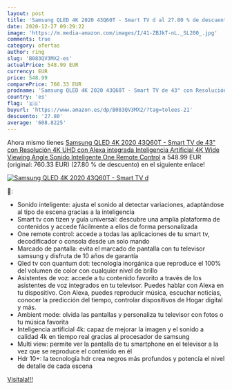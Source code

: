 ```yaml
---
layout: post
title: 'Samsung QLED 4K 2020 43Q60T - Smart TV d al 27.80 % de descuento'
date: 2020-12-27 09:29:22
image: 'https://m.media-amazon.com/images/I/41-ZBJkT-nL._SL200_.jpg'
comments: true
category: ofertas
author: ring
slug: 'B083QV3MX2-es'
actualPrice: 548.99 EUR
currency: EUR
price: 548.99
comparePrice: 760.33 EUR
prodname: 'Samsung QLED 4K 2020 43Q60T - Smart TV de 43" con Resolución 4K UHD  con Alexa integrada  Inteligencia Artificial 4K Wide Viewing Angle  Sonido Inteligente  One Remote Control'
country: 'es'
flag: '🇪🇸'
buyurl: 'https://www.amazon.es/dp/B083QV3MX2/?tag=tolees-21'
descuento: '27.80'
average: '608.8225'
---
```


Ahora mismo tienes [Samsung QLED 4K 2020 43Q60T - Smart TV de 43" con Resolución 4K UHD  con Alexa integrada  Inteligencia Artificial 4K Wide Viewing Angle  Sonido Inteligente  One Remote Control](https://www.amazon.es/dp/B083QV3MX2/?tag=tolees-21) a 548.99 EUR (original: 760.33 EUR) (27.80 %  de descuento) en el siguiente enlace!

[![Samsung QLED 4K 2020 43Q60T - Smart TV d](https://m.media-amazon.com/images/I/41-ZBJkT-nL._SL200_.jpg)](https://www.amazon.es/dp/B083QV3MX2/?tag=tolees-21)

🔎:

- Sonido inteligente: ajusta el sonido al detectar variaciones, adaptándose al tipo de escena gracias a la inteligencia
- Smart tv con tizen y guía universal: descubre una amplia plataforma de contenidos y accede fácilmente a ellos de forma personalizada
- One remote control: accede a todas las aplicaciones de tu smart tv, decodificador o consola desde un solo mando
- Marcado de pantalla: evita el marcado de pantalla con tu televisor samsung y disfruta de 10 años de garantía
- Qled tv con quantum dot: tecnología inorgánica que reproduce el 100% del volumen de color con cualquier nivel de brillo
- Asistentes de voz: accede a tu contenido favorito a través de los asistentes de voz integrados en tu televisor. Puedes hablar con Alexa en tu dispositivo. Con Alexa, puedes reproducir música, escuchar noticias, conocer la predicción del tiempo, controlar dispositivos de Hogar digital y más.
- Ambient mode: olvida las pantallas y personaliza tu televisor con fotos o tu música favorita
- Inteligencia artificial 4k: capaz de mejorar la imagen y el sonido a calidad 4k en tiempo real gracias al procesador de samsung
- Multi view: permite ver la pantalla de tu smartphone en el televisor a la vez que se reproduce el contenido en él
- Hdr 10+: la tecnología hdr crea negros más profundos y potencía el nivel de detalle de cada escena

[Visítala!!!](https://www.amazon.es/dp/B083QV3MX2/?tag=tolees-21)
